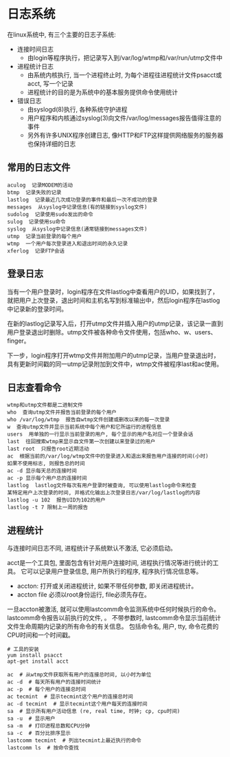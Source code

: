 # 日志系统

在linux系统中, 有三个主要的日志子系统:

+ 连接时间日志
  + 由login等程序执行，把记录写入到/var/log/wtmp和/var/run/utmp文件中
+ 进程统计日志
  + 由系统内核执行, 当一个进程终止时, 为每个进程往进程统计文件psacct或acct, 写一个记录
  + 进程统计的目的是为系统中的基本服务提供命令使用统计
+ 错误日志
  + 由syslogd(8)执行, 各种系统守护进程
  + 用户程序和内核通过syslog(3)向文件/var/log/messages报告值得注意的事件
  + 另外有许多UNIX程序创建日志, 像HTTP和FTP这样提供网络服务的服务器也保持详细的日志

## 常用的日志文件

```
aculog  记录MODEM的活动
btmp  记录失败的记录
lastlog  记录最近几次成功登录的事件和最后一次不成功的登录
messages  从syslog中记录信息(有的链接到syslog文件)
sudolog  记录使用sudo发出的命令
sulog  记录使用su命令
syslog  从syslog中记录信息(通常链接到messages文件)
utmp  记录当前登录的每个用户
wtmp  一个用户每次登录进入和退出时间的永久记录
xferlog  记录FTP会话
```

## 登录日志

当有一个用户登录时，login程序在文件lastlog中查看用户的UID，如果找到了，就把用户上次登录，退出时间和主机名写到标准输出中，然后login程序在lastlog中记录新的登录时间。

在新的lastlog记录写入后，打开utmp文件并插入用户的utmp记录，该记录一直到用户登录退出时删除。utmp文件被各种命令文件使用，包括who、w、users、finger。

下一步，login程序打开wtmp文件并附加用户的utmp记录，当用户登录退出时，具有更新时间戳的同一utmp记录附加到文件中，wtmp文件被程序last和ac使用。

## 日志查看命令

```
wtmp和utmp文件都是二进制文件
who  查询utmp文件并报告当前登录的每个用户
who /var/log/wtmp  报告自wtmp文件创建或删改以来的每一次登录
w  查询utmp文件并显示当前系统中每个用户和它所运行的进程信息
users  用单独的一行显示当前登录的用户, 每个显示的用户名对应一个登录会话
last  往回搜索wtmp来显示自文件第一次创建以来登录过的用户
last root  只报告root近期活动
ac  根据当前的/var/log/wtmp文件中的登录进入和退出来报告用户连接的时间(小时)
如果不使用标志, 则报告总的时间
ac -d 显示每天总的连接时间
ac -p 显示每个用户总的连接时间
lastlog  lastlog文件每次有用户登录时被查询, 可以使用lastlog命令来检查
某特定用户上次登录的时间, 并格式化输出上次登录日志/var/log/lastlog的内容
lastlog -u 102  报告UID为102的用户
lastlog -t 7 限制上一周的报告
```

## 进程统计

与连接时间日志不同, 进程统计子系统默认不激活, 它必须启动。

acct是一个工具包, 里面包含有针对用户连接时间, 进程执行情况等进行统计的工具。
它可以记录用户登录信息, 用户所执行的程序, 程序执行情况信息等。

+ accton: 打开或关闭进程统计, 如果不带任何参数, 即关闭进程统计。
+ accton file 必须以root身份运行, file必须先存在。

一旦accton被激活, 就可以使用lastcomm命令监测系统中任何时候执行的命令。
lastcomm命令报告以前执行的文件, 。
不带参数时, lastcomm命令显示当前统计文件生命周期内记录的所有命令的有关信息。
包括命令名, 用户, tty, 命令花费的CPU时间和一个时间戳。

```
# 工具的安装
yum install psacct
apt-get install acct

ac  # 从wtmp文件获取所有用户的连接总时间, 以小时为单位
ac -d  # 每天所有用户的连接时间统计
ac -p  # 每个用户的连接总时间
ac tecmint  # 显示tecmint这个用户的连接总时间
ac -d tecmint  # 显示tecmint这个用户每天的连接时间
sa  # 显示所有用户活动信息 (re, real time, 时钟; cp, cpu时间)
sa -u  # 显示用户
sa -m  # 打印进程总数和CPU分钟
sa -c  # 百分比排序显示
lastcomm tecmint  # 列出tecmint上最近执行的命令
lastcomm ls  # 按命令查找
```
